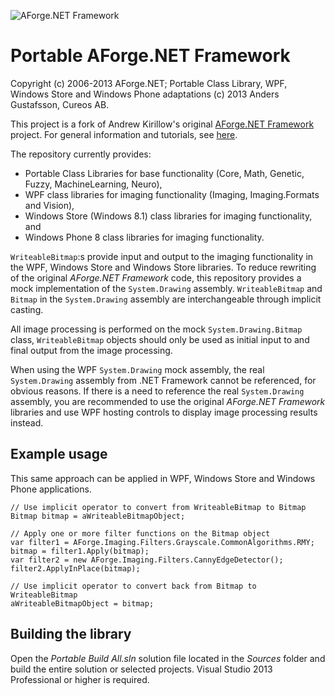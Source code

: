 ![AForge.NET Framework](http://www.aforgenet.com/img/aforgenetf.jpg)

Portable AForge.NET Framework
=============================

Copyright (c) 2006-2013 AForge.NET; Portable Class Library, WPF, Windows Store and Windows Phone adaptations (c) 2013 Anders Gustafsson, Cureos AB.

This project is a fork of Andrew Kirillow's original [AForge.NET Framework](https://code.google.com/p/aforge/) project. 
For general information and tutorials, see [here](http://www.aforgenet.com/aforge/framework/).

The repository currently provides:

* Portable Class Libraries for base functionality (Core, Math, Genetic, Fuzzy, MachineLearning, Neuro), 
* WPF class libraries for imaging functionality (Imaging, Imaging.Formats and Vision),
* Windows Store (Windows 8.1) class libraries for imaging functionality, and 
* Windows Phone 8 class libraries for imaging functionality.

`WriteableBitmap`:s provide input and output to the imaging functionality in the WPF, Windows Store and Windows Store libraries. To reduce rewriting of the original *AForge.NET Framework* code, 
this repository provides a mock implementation of the `System.Drawing` assembly.  `WriteableBitmap` and `Bitmap` in the `System.Drawing` assembly are interchangeable through
implicit casting.

All image processing is performed on the mock `System.Drawing.Bitmap` class, `WriteableBitmap` objects should only be used as initial input to and final output from the
image processing.

When using the WPF `System.Drawing` mock assembly, the real `System.Drawing` assembly from .NET Framework cannot be referenced, for obvious reasons. If there is a need to reference 
the real `System.Drawing` assembly, you are recommended to use the original *AForge.NET Framework* libraries and use WPF hosting controls to display image processing results instead.

Example usage
-------------

This same approach can be applied in WPF, Windows Store and Windows Phone applications.

    // Use implicit operator to convert from WriteableBitmap to Bitmap
    Bitmap bitmap = aWriteableBitmapObject;

    // Apply one or more filter functions on the Bitmap object
    var filter1 = AForge.Imaging.Filters.Grayscale.CommonAlgorithms.RMY;
    bitmap = filter1.Apply(bitmap);
    var filter2 = new AForge.Imaging.Filters.CannyEdgeDetector();
    filter2.ApplyInPlace(bitmap);

    // Use implicit operator to convert back from Bitmap to WriteableBitmap
    aWriteableBitmapObject = bitmap;

Building the library
--------------------

Open the *Portable Build All.sln* solution file located in the *Sources* folder and build the entire solution or selected projects. Visual Studio 2013 Professional or higher is required.
